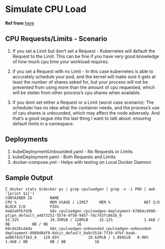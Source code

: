 # Simulate CPU Load

**Ref from** [here](https://github.com/pradykaushik/cpu-load-generator)

## CPU Requests/Limits - Scenario
1. If you set a Limit but don’t set a Request - Kubernetes will default the Request to the Limit. This can be fine if you have very good knowledge of how much cpu time your workload requires. 

2. If you set a Request with no Limit - In this case kubernetes is able to accurately schedule your pod, and the kernel will make sure it gets at least the number of shares asked for, but your process will not be prevented from using more than the amount of cpu requested, which will be stolen from other process’s cpu shares when available. 

3. If you dont set either a Request or a Limit (worst case scenario): The scheduler has no idea what the container needs, and the process’s use of cpu shares is unbounded, which may affect the node adversely. And that’s a good segue into the last thing I want to talk about: ensuring default limits in a namespace.

## Deployments
1. kubeDeploymentUnbounded.yaml - No Requests or Limits
2. kubeDeployment.yaml - Both Requests and Limits
3. docker-compose.yml - Helps with testing on Local Docker Daemon

## Sample Output
```
ζ docker stats $(docker ps | grep cpuloadgen | grep -v -i POD | awk '{print $1}')
CONTAINER ID        NAME                                                                                                                      CPU %               MEM USAGE / LIMIT     MEM %               NET I/O             BLOCK I/O           PIDS
4a82e0fb7d36        k8s_cpuloadgen_cpuloadgen-deployment-67864c4998-ptjpn_default_a4873252-5574-4f50-945f-7dc743fc863b_0                      15.32%              19.35MiB / 128MiB     15.12%              1.4kB / 0B          0B / 0B             16
68cde26cd4da        k8s_cpuloadgen-unbounded_cpuloadgen-unbounded-deployment-8989d84f9-6dsjc_default_8a9c5518-7f39-4fbf-baab-ad86f431f163_0   129.65%             18.62MiB / 1.894GiB   0.96%               1.4kB / 0B          0B / 0B             16
```
